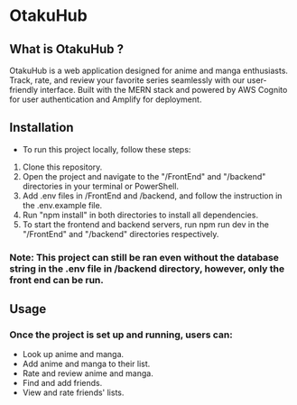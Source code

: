 # OtakuHub

## What is OtakuHub ?

OtakuHub is a web application designed for anime and manga enthusiasts. Track, rate, and review your favorite series seamlessly with our user-friendly interface. Built with the MERN stack and powered by AWS Cognito for user authentication and Amplify for deployment.

## Installation

- To run this project locally, follow these steps:

1. Clone this repository.
2. Open the project and navigate to the "/FrontEnd" and "/backend" directories in your terminal or PowerShell.
3. Add .env files in /FrontEnd and /backend, and follow the instruction in the .env.example file.
4. Run "npm install" in both directories to install all dependencies.
5. To start the frontend and backend servers, run npm run dev in the "/FrontEnd" and "/backend" directories respectively.

### Note: This project can still be ran even without the database string in the .env file in /backend directory, however, only the front end can be run.

## Usage

### Once the project is set up and running, users can:

- Look up anime and manga.
- Add anime and manga to their list.
- Rate and review anime and manga.
- Find and add friends.
- View and rate friends' lists.
